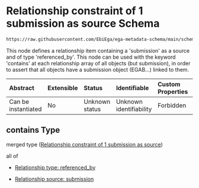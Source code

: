 # Relationship constraint of 1 submission as source Schema

```txt
https://raw.githubusercontent.com/EbiEga/ega-metadata-schema/main/schemas/EGA.study.json#/properties/study_relationships/contains
```

This node defines a relationship item containing a 'submission' as a source and of type 'referenced\_by'. This node can be used with the keyword 'contains' at each relationship array of all objects (but submission), in order to assert that all objects have a submission object (EGAB...) linked to them.

| Abstract            | Extensible | Status         | Identifiable            | Custom Properties | Additional Properties | Access Restrictions | Defined In                                                                 |
| :------------------ | :--------- | :------------- | :---------------------- | :---------------- | :-------------------- | :------------------ | :------------------------------------------------------------------------- |
| Can be instantiated | No         | Unknown status | Unknown identifiability | Forbidden         | Allowed               | none                | [EGA.study.json\*](../../../schemas/EGA.study.json "open original schema") |

## contains Type

merged type ([Relationship constraint of 1 submission as source](ega-18-properties-study-relationships-relationship-constraint-of-1-submission-as-source.md))

all of

*   [Relationship type: referenced_by](ega-12-definitions-relationship-type-referenced_by.md "check type definition")

*   [Relationship source: submission](ega-12-definitions-relationship-source-submission.md "check type definition")
